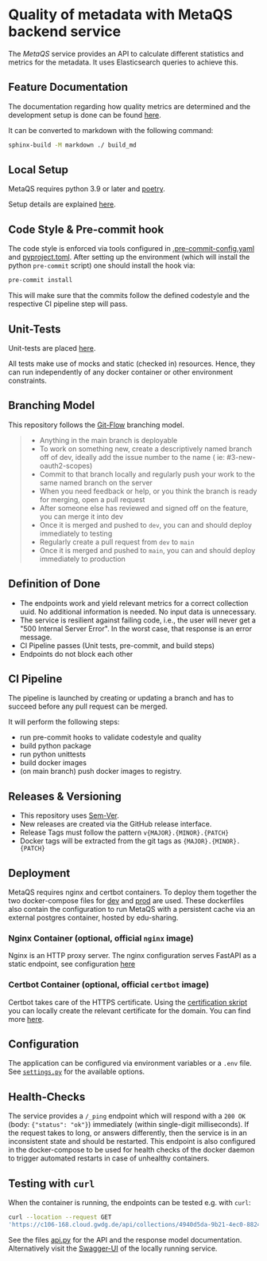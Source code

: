 # Quality of metadata with MetaQS backend service

The _MetaQS_ service provides an API to calculate different statistics and metrics for the metadata.
It uses Elasticsearch queries to achieve this.

## Feature Documentation

The documentation regarding how quality metrics are determined and the development setup is done can be found
[here](./docs/index.rst).

It can be converted to markdown with the following command:

```bash
sphinx-build -M markdown ./ build_md
```

## Local Setup

MetaQS requires python 3.9 or later and [poetry](https://python-poetry.org/docs/#installation).

Setup details are explained [here](./docs/setup.rst).

## Code Style & Pre-commit hook

The code style is enforced via tools configured in [.pre-commit-config.yaml](./src/.pre-commit-config.yaml) and
[pyproject.toml](./src/pyproject.toml). After setting up the environment (which will install the python
`pre-commit` script) one should install the hook via:

```bash
pre-commit install
```

This will make sure that the commits follow the defined codestyle and the respective CI pipeline step will pass.

## Unit-Tests

Unit-tests are placed [here](./tests).

All tests make use of mocks and static (checked in) resources. Hence, they can run independently of any docker
container or other environment constraints.

## Branching Model

This repository follows the [Git-Flow](https://www.atlassian.com/de/git/tutorials/comparing-workflows/gitflow-workflow) 
branching model.

> - Anything in the main branch is deployable
> - To work on something new, create a descriptively named branch off of dev, ideally add the issue number to the name (
    ie: #3-new-oauth2-scopes)
> - Commit to that branch locally and regularly push your work to the same named branch on the server
> - When you need feedback or help, or you think the branch is ready for merging, open a pull request
> - After someone else has reviewed and signed off on the feature, you can merge it into dev
> - Once it is merged and pushed to `dev`, you can and should deploy immediately to testing
> - Regularly create a pull request from `dev` to `main`
> - Once it is merged and pushed to `main`, you can and should deploy immediately to production

## Definition of Done

- The endpoints work and yield relevant metrics for a correct collection uuid. No additional information is needed. No
  input data is unnecessary.
- The service is resilient against failing code, i.e., the user will never get a "500 Internal Server Error".
  In the worst case, that response is an error message.
- CI Pipeline passes (Unit tests, pre-commit, and build steps)
- Endpoints do not block each other

## CI Pipeline

The pipeline is launched by creating or updating a branch and has to succeed before any pull request can be merged.

It will perform the following steps:

- run pre-commit hooks to validate codestyle and quality
- build python package
- run python unittests
- build docker images
- (on main branch) push docker images to registry.

## Releases & Versioning

- This repository uses [Sem-Ver](https://semver.org/lang/de/).
- New releases are created via the GitHub release interface.
- Release Tags must follow the pattern `v{MAJOR}.{MINOR}.{PATCH}`
- Docker tags will be extracted from the git tags as `{MAJOR}.{MINOR}.{PATCH}`

## Deployment

MetaQS requires nginx and certbot containers. To deploy them together the two docker-compose files
for [dev](./docker-compose.yml) and [prod](./docker-compose.prod.yml) are used. These dockerfiles also
contain the configuration to run MetaQS with a persistent cache via an external postgres container, 
hosted by edu-sharing.

### Nginx Container (optional, official `nginx` image)

Nginx is an HTTP proxy server. The nginx configuration serves FastAPI as a static endpoint, see configuration
[here](./nginx)

### Certbot Container (optional, official `certbot` image)

Certbot takes care of the HTTPS certificate. Using the [certification skript](./init_letsencrypt.sh) you can locally
create the relevant certificate for the domain. You can find more [here](./docs/main.rst).

## Configuration

The application can be configured via environment variables or a `.env` file. See
[`settings.py`](./src/app/.env.example) for the available options.

## Health-Checks

The service provides a `/_ping` endpoint which will respond with a `200 OK` (body: `{"status": "ok"}`) immediately
(within single-digit milliseconds). If the request takes to long, or answers differently, then the service is in an
inconsistent state and should be restarted. This endpoint is also configured in the docker-compose to be used for
health checks of the docker daemon to trigger automated restarts in case of unhealthy containers.

## Testing with `curl`

When the container is running, the endpoints can be tested e.g. with `curl`:

 ```bash
curl --location --request GET 
'https://c106-168.cloud.gwdg.de/api/collections/4940d5da-9b21-4ec0-8824-d16e0409e629/quality-matrix/replication-source'
 ```

See the files [api.py](./src/app/api/api.py) for the API and the response model documentation.
Alternatively visit the [Swagger-UI](http://localhost:8081/docs) of the locally running service.
